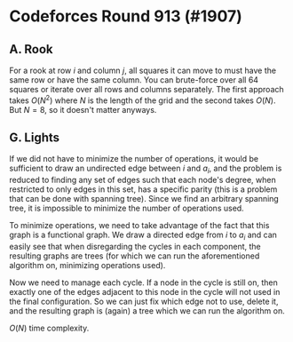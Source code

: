 # Codeforces Round 913 (#1907)

## A. Rook
For a rook at row $i$ and column $j$, all squares it can move to must have the same row or have the same column. You can brute-force over all $64$ squares or iterate over all rows and columns separately. The first approach takes $O(N^2)$ where $N$ is the length of the grid and the second takes $O(N)$. But $N=8$, so it doesn't matter anyways.

## G. Lights
If we did not have to minimize the number of operations, it would be sufficient to draw an undirected edge between $i$ and $a_i$, and the problem is reduced to finding any set of edges such that each node's degree, when restricted to only edges in this set, has a specific parity (this is a problem that can be done with spanning tree). Since we find an arbitrary spanning tree, it is impossible to minimize the number of operations used.

To minimize operations, we need to take advantage of the fact that this graph is a functional graph. We draw a directed edge from $i$ to $a_i$ and can easily see that when disregarding the cycles in each component, the resulting graphs are trees (for which we can run the aforementioned algorithm on, minimizing operations used).

Now we need to manage each cycle. If a node in the cycle is still on, then exactly one of the edges adjacent to this node in the cycle will not used in the final configuration. So we can just fix which edge not to use, delete it, and the resulting graph is (again) a tree which we can run the algorithm on.

$O(N)$ time complexity.